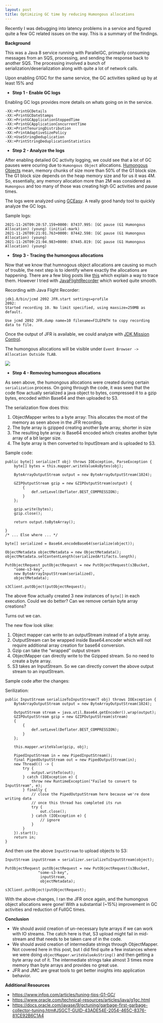 ```yaml
---
layout: post
title: Optimizing GC time by reducing Humongous allocations
---
```


Recently I was debugging into latency problems in a service and figured quite a few GC related issues on the way. This is a summary of the findings. 

**Background**

This was a Java 8 service running with ParallelGC, primarily consuming messages from an SQS, processing, and sending the response back to another SQS. The processing
involved a bunch of serialization/deserialization along with quite a lot of network calls.

Upon enabling G1GC for the same service, the GC activities spiked up by at least 15% and 

* **Step 1 - Enable GC logs**

Enabling GC logs provides more details on whats going on in the service.

~~~
-XX:+PrintGCDetails 
-XX:+PrintGCDateStamps
-XX:+PrintGCApplicationStoppedTime
-XX:+PrintGCApplicationConcurrentTime
-XX:+PrintTenuringDistribution
-XX:+PrintAdaptiveSizePolicy
-XX:+UseStringDeduplication
-XX:+PrintStringDeduplicationStatistics
~~~

* **Step 2 - Analyze the logs**

After enabling detailed GC activity logging, we could see that a lot of GC pauses were ocuring due to `Humongous Object` allocations. [Humongous Objects](https://docs.oracle.com/javase/10/gctuning/garbage-first-garbage-collector.htm#JSGCT-GUID-D74F3CC7-CC9F-45B5-B03D-510AEEAC2DAC) mean, memory
chunks of size more than 50% of the G1 block size. The G1 block size depends on the heap memory size and for us it was 4M. So, essentially, any memory allocation more than
2M was considered as `Humongous` and too many of those was creating high GC activities and pause times.

The logs were analyzed using [GCEasy](https://gceasy.io/). A really good handy tool to quickly analyze the GC logs.

Sample logs:

~~~
2021-11-26T09:20:57.159+0000: 87437.995: [GC pause (G1 Humongous Allocation) (young) (initial-mark)
2021-11-26T09:21:01.763+0000: 87442.598: [GC pause (G1 Humongous Allocation) (young)
2021-11-26T09:21:04.983+0000: 87445.819: [GC pause (G1 Humongous Allocation) (young)
~~~

* **Step 3 - Tracing the humongous allocations**

Now that we know that humnogous object allocations are causing so much of trouble, the next step is to identify where exactly the allocations are happening. There are a few blog posts like [this](https://www.pingtimeout.fr/posts/2020-01-23-trace-humongous-allocations-with-bpf/) which explain a way to trace them. However I tried with [JavaFlightRecorder](https://docs.oracle.com/javacomponents/jmc-5-4/jfr-runtime-guide/about.htm) which worked quite smooth. 

Recording with Java Flight Recorder:

~~~
jdk1.8/bin/jcmd 2092 JFR.start settings=profile
2092:
Started recording 10. No limit specified, using maxsize=250MB as default.

Use jcmd 2092 JFR.dump name=10 filename=FILEPATH to copy recording data to file.
~~~

Once the output of JFR is available, we could analyze with [JDK Mission Control](https://www.oracle.com/java/technologies/jdk-mission-control.html).

The humongous allocations will be visible under `Event Browser -> Allocation Outside TLAB`.

![](https://github.com/gagan405/gagan405.github.io/blob/master/_includes/JDKMissionControl_HumongousAllocation.png)


* **Step 4 - Removing humongous allocations**

As seen above, the humongous allocations were created during certain `serialization` process. On going through the code, it was seen that the code flow actually
serialized a java object to bytes, compressed it to a gzip bytes, encoded within Base64 and then uploaded to S3.

The serialization flow does this:

1. ObjectMapper writes to a byte array: This allocates the most of the memory as seen above in the JFR recording.
2. The byte array is gzipped creating another byte array, shorter in size
3. The resulting byte array is Base64 encoded which creates another byte array of a bit larger size.
4. The byte array is then converted to InputStream and is uploaded to S3.

Sample code:

~~~
public byte[] serialize(T obj) throws IOException, ParseException {
    byte[] bytes = this.mapper.writeValueAsBytes(obj);

    ByteArrayOutputStream output = new ByteArrayOutputStream(1024);

    GZIPOutputStream gzip = new GZIPOutputStream(output) {
        {
            def.setLevel(Deflater.BEST_COMPRESSION);
        }
    };
    
    gzip.write(bytes);
    gzip.close();

    return output.toByteArray();

}
/* ... Else where ... */

byte[] serialized = Base64.encodeBase64(serialize(object));

ObjectMetadata objectMetadata = new ObjectMetadata();
objectMetadata.setContentLength(serializedArtifacts.length);

PutObjectRequest putObjectRequest = new PutObjectRequest(s3Bucket,
    "some-s3-key",
    new ByteArrayInputStream(serialized),
    objectMetadata);

s3Client.putObject(putObjectRequest);

~~~


The above flow actually created 3 new instances of `byte[]` in each execution. Could we do better? Can we remove certain byte array creations?

Turns out we can.

The new flow look slike:

1. Object mapper can write to an outputStream instead of a byte array.
2. OutputStream can be wrapped inside Base64.encoder which will not require additional array creation for base64 conversion.
3. Gzip can take the “wrapped” output stream
4. ObjectMapper can directly write to the Gzipped stream. So no need to create a byte array.
5. S3 takes an InputStream. So we can directly convert the above output stream to an inputStream.

Sample code after the changes:

Serilization:

~~~
public InputStream serializeToInputStream(T obj) throws IOException {
    ByteArrayOutputStream output = new ByteArrayOutputStream(1024);

    OutputStream stream = java.util.Base64.getEncoder().wrap(output);
    GZIPOutputStream gzip = new GZIPOutputStream(stream)
    {
        {
            def.setLevel(Deflater.BEST_COMPRESSION);
        }
    };

    this.mapper.writeValue(gzip, obj);

    PipedInputStream in = new PipedInputStream();
    final PipedOutputStream out = new PipedOutputStream(in);
    new Thread(() -> {
        try {
            output.writeTo(out);
        } catch (IOException e) {
            throw new RuntimeException("Failed to convert to InputStream", e);
        } finally {
            // close the PipedOutputStream here because we're done writing data
            // once this thread has completed its run
            try {
                out.close();
            } catch (IOException e) {
                // ignore
            }
        }
    }).start();
    return in;
}
~~~

And then use the above `InputStream` to upload objects to S3:

~~~
InputStream inputStream = serializer.serializeToInputStream(object);

PutObjectRequest putObjectRequest = new PutObjectRequest(s3Bucket,
               "some-s3-key",
                inputStream,
                objectMetadata);
 
s3Client.putObject(putObjectRequest);
~~~

With the above changes, I ran the JFR once again, and the humongous object allocations were gone! With a substantial (~15%) improvement in GC activities and reduction of FullGC times.

**Conclusion**

* We should avoid creation of un-necessary byte arrays if we can work with IO streams. The catch here is that, S3 upload might fail in mid-stream and that needs to be taken care of in the code.
* We should avoid creation of intermediate strings through ObjectMapper. Not covered here in this post, but I did find quite a few instances where we were doing `objectMapper.writeValueAsString()` and then getting a byte array out of it. The intermediate strings take almost 3 times more memory than byte arrays and provides no great use.
* JFR and JMC are great tools to get better insights into application behavior.

**Additional Resources**

 - https://www.infoq.com/articles/tuning-tips-G1-GC/
 - https://www.oracle.com/technical-resources/articles/java/g1gc.html
 - https://docs.oracle.com/javase/9/gctuning/garbage-first-garbage-collector-tuning.htm#JSGCT-GUID-43ADE54E-2054-465C-8376-81CE92B6C1A4

